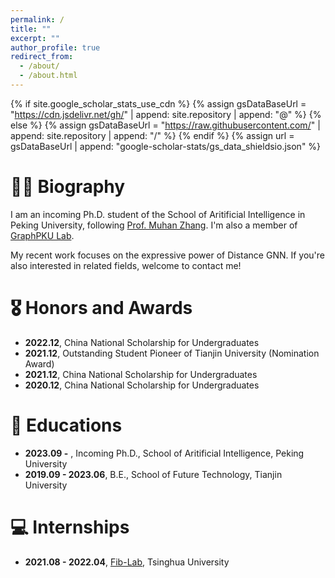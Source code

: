 ```yaml
---
permalink: /
title: ""
excerpt: ""
author_profile: true
redirect_from: 
  - /about/
  - /about.html
---
```


{% if site.google_scholar_stats_use_cdn %}
{% assign gsDataBaseUrl = "https://cdn.jsdelivr.net/gh/" | append: site.repository | append: "@" %}
{% else %}
{% assign gsDataBaseUrl = "https://raw.githubusercontent.com/" | append: site.repository | append: "/" %}
{% endif %}
{% assign url = gsDataBaseUrl | append: "google-scholar-stats/gs_data_shieldsio.json" %}

<span class='anchor' id='about-me'></span>

# 🧑‍💻 Biography

I am an incoming Ph.D. student of the School of Aritificial Intelligence in Peking University, following <a href='https://muhanzhang.github.io'>Prof. Muhan Zhang</a>. I'm also a member of <a href='https://github.com/GraphPKU'>GraphPKU Lab</a>.

My recent work focuses on the expressive power of Distance GNN. If you're also interested in related fields, welcome to contact me! 




# 🎖 Honors and Awards
- **2022.12**, China National Scholarship for Undergraduates
- **2021.12**, Outstanding Student Pioneer of Tianjin University (Nomination Award)
- **2021.12**, China National Scholarship for Undergraduates
- **2020.12**, China National Scholarship for Undergraduates

# 📖 Educations
- **2023.09 -**        , Incoming Ph.D., School of Aritificial Intelligence, Peking University
- **2019.09 - 2023.06**, B.E.,           School of Future Technology,        Tianjin University

# 💻 Internships
- **2021.08 - 2022.04**, <a href='http://fi.ee.tsinghua.edu.cn'>Fib-Lab</a>, Tsinghua University
